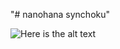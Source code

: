 
"# nanohana synchoku" 

![Here is the alt text](https://didny.github.io/nanohana/images/GIF/2019-06-12.gif "2019-06-12")
